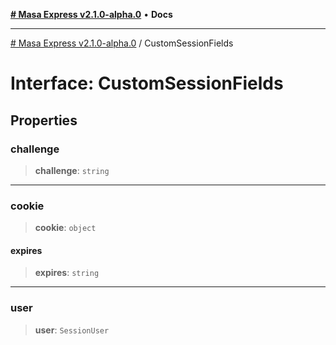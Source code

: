 [**# Masa Express v2.1.0-alpha.0**](../README.md) • **Docs**

***

[# Masa Express v2.1.0-alpha.0](../globals.md) / CustomSessionFields

# Interface: CustomSessionFields

## Properties

### challenge

> **challenge**: `string`

***

### cookie

> **cookie**: `object`

#### expires

> **expires**: `string`

***

### user

> **user**: `SessionUser`
